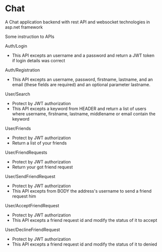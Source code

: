 # Chat
A Chat application backend with rest API and websocket technologies in asp.net framework

Some instruction to APIs

Auth/Login
- This API excepts an username and a password and return a JWT token if login details was correct

Auth/Registration
- This API excepts an username, password, firstname, lastname, and an email (these fields are required) and an optional parameter lastname. 

User/Search
- Protect by JWT authorization
- This API excepts a keyword from HEADER and return a list of users where username, firstname, lastname, middlename or email contain the keyword

User/Friends
- Protect by JWT authorization
- Return a list of your friends

User/FriendRequests
- Protect by JWT authorization
- Return your got friend request

User/SendFriendRequest
- Protect by JWT authorization
- This API excepts from BODY the address's username to send a friend request him

User/AcceptFriendRequest
- Protect by JWT authorization
- This API excepts a friend request id and modify the status of it to accept 

User/DeclineFriendRequest
- Protect by JWT authorization
- This API excepts a friend request id and modify the status of it to denied 
